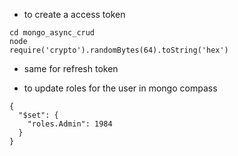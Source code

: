 - to create a access token
```
cd mongo_async_crud
node
require('crypto').randomBytes(64).toString('hex')
```
- same for refresh token


- to update roles for the  user in mongo compass
```
{
  "$set": {
    "roles.Admin": 1984
  }
}

```